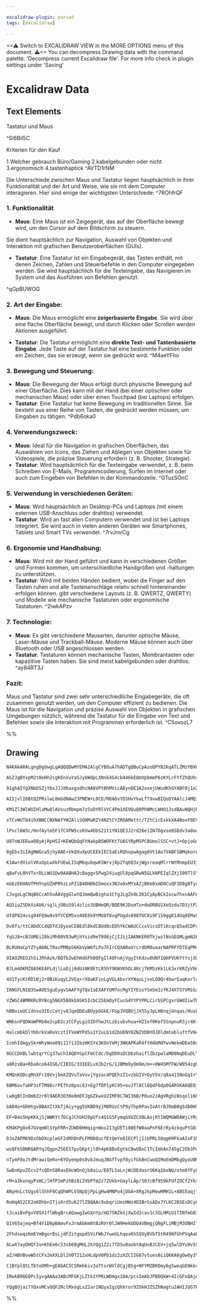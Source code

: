 ```yaml
---

excalidraw-plugin: parsed
tags: [excalidraw]

---
```

==⚠  Switch to EXCALIDRAW VIEW in the MORE OPTIONS menu of this document. ⚠== You can decompress Drawing data with the command palette: 'Decompress current Excalidraw file'. For more info check in plugin settings under 'Saving'


# Excalidraw Data
## Text Elements
Tastatur und Maus

 ^Sl6Bil5C

Kriterien für den Kauf 

1.Welcher gebrauch Büro/Gaming
2.kabelgebunden oder nicht 
3.ergonomisch 
4.tastenhaptick  ^AVTD1rNM

Die Unterschiede zwischen Maus und Tastatur liegen hauptsächlich 
in ihrer Funktionalität und der Art und Weise, wie sie mit dem Computer interagieren.
 Hier sind einige der wichtigsten Unterschiede:
 ^7ROhfrQF

### 1. **Funktionalität**

- **Maus**: Eine Maus ist ein Zeigegerät, das auf der Oberfläche bewegt wird, um den Cursor auf dem Bildschirm zu steuern.

Sie dient hauptsächlich zur Navigation, Auswahl von Objekten und Interaktion mit grafischen Benutzeroberflächen (GUIs).

- **Tastatur**: Eine Tastatur ist ein Eingabegerät, das Tasten enthält, mit denen Zeichen, Zahlen und Steuerbefehle in den Computer eingegeben werden. Sie wird hauptsächlich für die Texteingabe, das Navigieren im System und das Ausführen von Befehlen genutzt.


 ^qGpBUWOG

### 2. **Art der Eingabe**:

- **Maus**: Die Maus ermöglicht eine 
**zeigerbasierte Eingabe**. Sie wird über eine flache
 Oberfläche bewegt, und durch Klicken 
oder Scrollen werden Aktionen ausgeführt.

- **Tastatur**: Die Tastatur ermöglicht eine
 **direkte Text- und Tastenbasierte Eingabe**.
 Jede Taste auf der Tastatur hat eine
 bestimmte Funktion oder ein Zeichen, 
das sie erzeugt, wenn sie gedrückt wird. ^M4aeYFho

### 3. **Bewegung und Steuerung**:

- **Maus**: Die Bewegung der Maus erfolgt durch physische Bewegung auf einer Oberfläche. Dies kann mit der Hand (bei einer optischen oder mechanischen Maus) oder über einen Touchpad (bei Laptops) erfolgen.
- **Tastatur**: Eine Tastatur hat keine Bewegung im traditionellen Sinne. Sie besteht aus einer Reihe von Tasten, die gedrückt werden müssen, um Eingaben zu tätigen. ^Pdb6oka0

### 4. **Verwendungszweck**:

- **Maus**: Ideal für die Navigation in grafischen Oberflächen, das Auswählen von Icons, das Ziehen und Ablegen von Objekten sowie für Videospiele, die präzise Steuerung erfordern (z. B. Shooter, Strategie).
- **Tastatur**: Wird hauptsächlich für die Texteingabe verwendet, z. B. beim Schreiben von E-Mails, Programmcodierung, Surfen im Internet oder auch zum Eingeben von Befehlen in der Kommandozeile. ^GTuzSOnC

### 5. **Verwendung in verschiedenen Geräten**:

- **Maus**: Wird hauptsächlich an Desktop-PCs 
und Laptops (mit einem externen USB-Anschluss oder drahtlos)
 verwendet.
- **Tastatur**: Wird an fast allen Computern verwendet
 und ist bei Laptops integriert. Sie wird auch in vielen anderen
 Geräten wie Smartphones, Tablets und Smart TVs verwendet.
 ^7rvJmrCg

### 6. **Ergonomie und Handhabung**:

- **Maus**: Wird mit der Hand geführt und kann in verschiedenen Größen und Formen kommen,
 um unterschiedliche Handgrößen und -haltungen zu unterstützen.
- **Tastatur**: Wird mit beiden Händen bedient, wobei die Finger auf den 
Tasten ruhen und alle Tastenanschläge relativ schnell hintereinander erfolgen können. 
gibt verschiedene Layouts (z. B. QWERTZ, QWERTY) und Modelle wie mechanische Tastaturen
 oder ergonomische Tastaturen. ^2iwkAPzv

### 7. **Technologie**:

- **Maus**: Es gibt verschiedene Mausarten, darunter optische Mäuse, Laser-Mäuse und Trackball-Mäuse. Moderne Mäuse können auch über Bluetooth oder USB angeschlossen werden.
- **Tastatur**: Tastaturen können mechanische Tasten, Membrantasten oder kapazitive Tasten haben. Sie sind meist kabelgebunden oder drahtlos. ^ay84RT3J

### Fazit:

Maus und Tastatur sind zwei sehr unterschiedliche Eingabegeräte, die oft zusammen genutzt werden, um den Computer effizient zu bedienen. Die Maus ist für die Navigation und präzise Auswahl von Objekten in grafischen Umgebungen nützlich, während die Tastatur für die Eingabe von Text und Befehlen sowie die Interaktion mit Programmen erforderlich ist. ^C5ovozL7

%%
## Drawing
```compressed-json
N4KAkARALgngDgUwgLgAQQQDwMYEMA2AlgCYBOuA7hADTgQBuCpAzoQPYB2KqATLZMzYBXUtiRoIACyhQ4zZAHoFAc0JRJQgEYA6bGwC2CgF7N6hbEcK4OCtptbErHALRY8RMpWdx8Q1TdIEfARcZgRmBShcZQUebQA2bQAOGjoghH0EDihmbgBtcDBQMBKIEm4IAGV8eIAhQnwAVgBhVJLIWEQKqCwoNtLMbmcARh4ATm0Adkb+UpghniTJ7QAG

AGZJgBYxpM2t0eHh2cgKEnVuYaSJybWdpLXNnkXG4cb446kEQmVpbmmP6zKYLcFYfZhQUhsADWCGabHwbFIFQAxMMEGi0f1IJpcNgocpIUIOMQ4QikRIIdZmHBcIFsliIAAzBr4SqwYESQQeBngyEwgDqZ0k3D4hQEEOhCDZMA56C55Q+hJ+HHCuTQRzFEDYNOwanm6pWoM1BOEcAAksQ1ag8gBdD6M8iZC3cDhCfD4D6EYlYCq4YYMwnElXMK2u

91ghAIYgXNbDSZjYbxJJJd6axgsdhcNA8VPtBhMVicABynDE3A2axejUWudKhGYABF0j1o2hGQQwh9NMJiQBRYKZbJW20fIRwYi4FsXG6bFaJpONFbxI15ogcKEut0ezUIvFR7jt/CdzU9TB9CQAFVCUSgIlQROIqAAsrghMwADocT8BygX3oVK9wUnO8H2fV8Py/Lh7U4KBKkIIxxF4FdSkZGCADFcH0Bp9VQGYT16ABBIhlCzdBgkZPoPnTKBz

AIIjvlI6BtQZPRslwL0mGdNAw23PNEW+L0CD/M8AOvYDSHvYkwLfT9vwBIQoDYAAlcJ4MQiEhAQD41wQAAJL4fnPVBhm0HhGkKABfWZijrVt0AIgA1C8G2GUgiyfBlOkQ6B/w+QY0BGFNtEabYdkmeNxiTf5NRw5wnhMzYNmrRZk0uNZaxOIVyzM7RNjeSYlmGFYxiSj5JAM351UaJIAQ4IFEOQ8U+VheFERRDF0SQLtcXxQMSVa8l0EpDhqVpLJ

KM1Zl3WlWUIHlaMwQlAUsuzRbmpm7z5oDYRlVVC4Pm1XE9QuQ0PhNMcLWHO1JsdBAuNQHjPW9fz0FwHhtofYNQy3CN93VK5NmGNYUyogtM24bZQYzYtS0Qt50urIqMrKRtmz+1BD2PPNuwffsMnGq7R3HSd0bjB453iSYeGB4Yxm0r0N24n6dzYPc7MxrT8JEiQAGlSDUJhCCyDGAB+JOIYWedfRlUFkjgTP5IJsHKiTlAQTRyCEZXUFqMW2AUAB

xTCvWUT84ihXBNCCNXNAfYW2AliSOHMaRZY4NZtCYZROAMettc/TZtCicEskkXA4BovF0EVX9/15/men54XGTF1AJY4VApaEGW5YVpWVdQG3Ne13XIUN426rN7QLat/AbbtjOHaYB6XagN2Pa9n2sOYf2OED4Oeg4MOI/MKFo8mmC4IQkUTKXeJ54XxeF+g7IMKw/AcLwvNTygeiSIqciJrzajaPwPfGMUuAWJg9iVVIe7Hs1fj/CEuP0D5gWk4z

lPxcl6W3c/HnfAytm5F1fCXPW5csKVw4ObS21t1YN1QE3J2rd26e1IN7Dgvse6SDdv3a8odw6RzHgyV8ikVKsGnmgDSnNVwcX0t8SqxlTLmRKFZQoNlIDlAkJMJSAB5SQDoACKaFPLwG8jvBkL1nCzmWJWQ06V4g8CKiVaKeYcKjG0ImHgmx7gqMaGsNYPB1gajzKcYg5w0BJDjMFRoJUlgmMmKY0UeZypMKMkVRqEBASym8bySUpI2oSFRJ1TE3

U8TnWJEEwa0ByAjRpHSI+KEWQbQqFtNakpBSWOFKtTUASYRpM5PCBUmolSSC+vtJ+OpjoGm8edc0lp8jXTzA6TCd07KPzzF6CWL0fFrA+kGPaTNwz5MjHZNYxVDE3BqmmMGnAZ7I3TIWDgJYOBljQGMZxOxYxjG8fWJswQpxtg7HQ0oOM+wDgJs0omE5jnGRnBTAqSYir03XJuUZq5WYwnZqcj4UiJANiFqgAAqtkAsyshYS1QEYU4uDhYvjfJJR

8gEbx3iIAgNWGcw5jhyAAE+VkQXuXpUCEEkIECSaEiRQhopwAgag8Vt1Ao7VABFSBMqkoresWlUCnAQKgVg/KsJtwlvoVAcJ9BwAUs3L0idohCzpNoT8qBdIKoFT01AXxnZqzTs3U4ysaLKBDhnMFidcFQoQMgOSZTY7c3QEC/lpqIWSAtTCuFICM6IuYMi1AqLxKoAxVi1AOKI7MAJZIIleDPwkrJRS1AVL1y0o4PSqAjKfUsrZRyx8XLOy8uBY

K1AwrdViolVKxOpLwXkFUEwLISqM6qubqwKSWrvj8pZfq6Q3xjWgsreaqMlrrWtMnmpEU3jUKr2NhvbgW9Sg73PgfBAFEGQn3cPOikzEPisSiBxe+nTmZ8X5i/fAwkjIQAdT2s1kL+1ur9uVT14EfV+tvBJQNwsQ34sJS7N2MbyXNwTTSzMKa03Mubpmn1OaeV8vVUKtQxbxUGDLTKyt8qa0cDrSqtVTbHwtp1e21uXbB4XudRaq1UFNTkOUqpah

qBaFvL0hVTxrDLLWU1Dw9AABHA2cBaggv5Pwg24iugUl8pqGRwN5GLkNPEIqlZXjI00TlSYyi9ElUuLsJTyMLFWN4EkRoCRDRLkmEDFMRm6aancYZP4p1yN1T8ZkmEMT2phK6pqHEkS+qOYpPE0aSSGRTVZOyTaJSFr5KWggbJ2nXGlAKVKQL6TgsfV2iGKpfEamwBOvUwkjTCY3XaQ/fddZnq+k2IM4glSRm8Wi+Mi4PBpjbGMVFyAyzwb/W8c1

mG6zEKHAUfPHYnpUZHPRhzLsPZiB40HDkG5moxx3NJo8xMYxAZjBKm8xmD0CuQF3D8g8fyuanuRAdlhqAABUx3/1JqA1AU7ctnAneO1607aBewcWkt6+sUBPxatQAALQMpipgjLqBp1CKgf+jtPz8KtqQRk+Bw38qthQTFbdTikGIEDoQ+hPzp3FSIQQEkwcZE/PUfAlpIWkDFUYIQAqeiaVIGhuWcE21C2yMG18obw2RphSIT8RZcBmGUJOTMQO

CJvgoLgCNqB6CcAh5oAAVggGlwtQJmmQwBzgha1CfgJLgZk8LIK1CyApBCkIocw7hxnAAFAbEFZpmAAEo62flu6dp9IhHuoGeyqT8ruJLvc1V6T8nuBdWzVqQQHwPvWoqyJ97Ikg8X4CgEDot6dha/Zdlkagn5vvi+CBnUCbIEC06toyBAEb+UB+9BnUt0qJJarVjbaPHBEeo9ragRnebUefnfWGz92sf5pyFt73odf4FA4nN63n/OFWN8IGKyoM

AQ5iuZSDkXzAU6/sglLjOBuS9l4zlio3UBHeQR/BQE9KJDsmTu+dwDRBU1XeOzdu7D3jtPZe160l4J/cZzT/XgHieI9Qds5dUJJIcmAzcQFUAEckcO80d7wxVsdmhcdEQgCZZRUdYGhScXVycudqdC8mB6dIJ29HBxpWdcUe8I0v1KcJJJ9vhBdOBhdRcc9Jd1dId5dFc88pIVc5U1cM4i1tddcPUdZDcoBjc7BwDYchCrcbd7dj9ndjsfd3dPd+

UfdP824vsg94FQ9w9x9fVCEM5xo48E8k9YMU8f8vgPUgds898fUC8i9F1S9ggK1dUq8EMa9v8/8rYM5m905tA29gUUdHxu8Ocv1+8SDfVh8TZR9ADaDq06RSU58F8egl8pJdDV9194it9hDd9c9C4RCjAj85ZB0UJh1qMTEV4oA15sJp1/lCJiJGJD5l0mBI46J6jugN1NQt1b5OI91PlShn5BJj034IADtkQjtTsb86U79GVrtIJ5CX838VRXs1

Dv8fs/ttCADdCCdQDTdJDyooCEBEdlBkdCBUd0cEDhYkCWAUCCcxVicsDTiKcqcQ5adCDPxiDmc25gje88FqDUBYj6COBGDmAxcJcsi2CFdCNldVck0Nc24BDb1hYDdXRRCmBxDoc9jhZpDbcHcn8XcxJn0lCXtVC/cNCoiQ9/8x8Qco8DDY948ADk8shU8LC70rCc8lcpI7CmBi9HDy8M5EC3Dy069/svDeUmBfD/D+VAiyD2cfjRZxZgUT0R8r

YqSJ8+cBJUMEi28kiMh00V83wMjhYsid9eT998jCjIJijIAKNKER0TkjwzlNsGEGMLgmN2EWNuk7IIAnxNhcAEAABNNCSQNgQTSRETPMGREKKYMYHMQ0Q4JIFYWrW4TYD4TRYGYKZTcKQ4S4RMFMzULTXJVAPKJIBILZeIWMe4exUqczF07MZxbQW4ZbcsjYK4OeWqeqEEezFqMkJzDqBkNzXqUbTzIabzRJcaPzVJOLYpbkLsiLQsxrOaMLIpOU

BLRUHaCpYZYyA6NLTRazPMBpS6KbVpW6fLPo7hIrCQXARoUrcrdbM8uaarNAPRFYDTEqPM4+eZUicYNYKGFZNZDZIspYWTFYRcfrQ5BAe5YbVzUbcba5NAEcabYme5MmWcOMECxMx4VbD5SrTbb5IbXbbeYY0Y3gPw07MDFlTQq2R7PE+7cCd3c9D/JgfQAAN6BDQS1X5U/FOwQlbVIBxEFXZX5UooQFOz8Pb2lJFih2/35Rh1xHKmVTAIxLhwOK

OIAOZREG1h5iJRhAzk/BQTb2wEhHdGFh8OFgIl4OFnAjVgyItKdzu0UNf1QHPVUKYtYsjXUI4mVVO0cECEVwiLPFu1AhpP4oVR6A93JJEuO3QwAClr0o9UCQC9CgJn1WcPKvcM4rZwRZ99AwrJjG4WUvs09LC3ZdCC0mAEI/AADEcOAM4C01YyARY8QTjUdtBT9z8QlDs4g7tyLm5hLqK5jn86LHKGKH1XK2KDVpK3ZuK/s+LQhQqhKIrRLJTYDU

BJLm4OKMZ8A5KEAFLdjlLoDjj0dUiNK8EtLR5hY9KWVKhDL4RcjTKM5zKk1LK3xrKRZyVbKXB7KCS3dhrFTvra9yc3L2LPKM5vLTjISVDehAqpJgq5rmiFq6p4FRLlVYroV4rtikq0UJIw40qdqMrwgaJ9Acr+U8rkECqSUirWSSqQcyrSAKrDqxSaroM8iGqmrYDWqKip4usSzEyF5HgzJYzNh3ySiJ115N5aizw10yJF1kkmtmjT4pamIr5N0b

4d1TycKtRD1Bj2r0BiKuqyL2VEq+rX8aKFinLgVGLAbxrXYNquLjseLQ8Qr4bwrEaqKorlqJKpKNrZKQFdqJD9rDikcjrHxiATrM5tKLrsErqbrjLvDxSzKLKM4rLF03r2U5Cvrkqfq0BnL/rNUrb3LpKvLjsfKIb/KoBoaUV9CnbBKXbg9IqYq4rCEEqWVVCcbC78asqibcrqVYT9LCqWSM9qbvVab6aqqshargV6rSBGqaV2ayEFJKMqF1JSBN

I6NGFLN1Q3SwAOESguEygvSAAFYgTQeIaEXAFYUM7ocMgYIYEssYSmSmIzfKJ4XTSYVMiGaTBspTFRBMJTW4SsD4AsiGexKYECxbeMEKeIPRMxUoCzZhWrGda02zBqLs4ckYjqcJVzHqKJfqHsrzKkMc+ke0ScmUILGc0LZqOckULs5cuaVcspdc28mByAQ6XUdLOpM6LLQ8+ClpFCE83ojWnpH0S8+IG8zcrpKrdGN4ZReIMYEKX8lrXCRB/MaG

VZWGC4BMRKRcRYBcg5NGX5B0kbXGK5IcbC25EmOyFCucG4YYPYPRLCirbSPCgxrGWdIiw7D2O7A3I4okZQWwmnJgXx/quy07M289bxzFXxxKy21COuD7YkMOuASQBfRE4QnxuqBKji0gGXf2kBPwh1b1C2JmxkiSXSawR8C3K2QgaS7J7BEePXMm5uTIZWawRE+9N8O3RpiSNa2pjijOC8YQZWGkCpqp1AAAGWIW1HtzztiaxTrXkIcsWJUNzrbp

hBBoieUCidnxo3IEcCetjv8JqoQDEuBUyp6GkE/FGp3VQBUjJX5SyJpLH0nqjGnqas/HusLRFhDEHox1rvgQzkpxo0ZVbTQzavcbGM8dOw2aifzwCZXrqmCc+tCaGuzuBWhYyZZRifhGOLTkSeSdYHhTSciYyf/iydQEUogPKnyaFkKesD4NMObjKakkqa+BqeQXqaEP0uabDmdgaa9U6f0p6ekv6cGckGGdQBZeqYmYjimc6fAOxdrRCYUP+qJK

WNbsnFQDWaWPRb8e2cpD2czCCFyLgiOZOfhwJtLzbiubvhua+H2Ief0Kef5SnpnuR3jr4K+bCCBPgL+dFMBfvxBY5onmyC5tHQqKqKnTQGUbnTaIkEaKhhaLPljaGg6LzC6LVoEYOi1uTSGLtRGI8dIuOx1f8fwPheUERfmJRfNv5WLcxdGuh2xZFTxZScJeLdJeuYpcxOpfCE1bpbhMSqZZGdZbJe1Bogaa5YQBad5aEP5a6dWq9o4hFa1jFdwC

HalcmbkDlYbbrkVaReVcztIFVeWYPdSs1Y2uLb1d2bUENYOZNZVDNYOJDldmtebluftfV0eYH2dZeddbFJbw9e+e9d+eEoBapwDbmfnooSo0QigvoRVHXuYRMjMmY04VYy9INgvCECMEqH4Q4FaH+QkSvpEj8iGDymuF2CeHiDeCWDeGUZwhsRLJ/vChWDyhSlpkAZWlwleGChsSpiFsaBmWMTKlrNQEmW8V8RQYocCQGl7M6n7OwY8xk/wYSTGi

IcmhIdmgySk+WhyWoe09i1Ifi3IbzHKSYe3KOnYeMj3NKAPKaR4ftH4bMdYwvNekmDEeS0cbGXRkBmqkTOMSWU/L+AXPazUc624BsSKl0So/2QGwgvwsMeguMfxlMc87zBmwsenHJjJmMVplmTg7WwkdwrZh2wS8IrzeIsDjuwciYGqtDrqmYFhUnahArcGrfHdwtBCHwHlK/f+PVIF1hJJQRL1xyaUuKrSNFzxRsKyLNFYmYFVJ+yFjvU/FAgIk

0GCCDXBLlwhtqrYCg37wchIAQDYGpCFmCCdc/DgDD0sDCDbzhaiflZbzpwlaMD8NqDEuDLYETkzw4DZHIB6GrVxL3cWdQEFFRxlI/UoL71ThIKHzPGVPuZq6yAlgAJe51j8Kqbn2VkCEIFFKyN7GcE/BfAaDm9QAPshG1yJr0BILLaB0qBEBLwzm2e4IIIgq6cueXa5zFSD3ViNPVxNJsJJXBw4B5gMH0HKbYB4uCCDZM9tX20O0q9O2q9IFq98Y

a8RzxBa+Rba8co64IG6/CIBIG/33IEELvXJb2rG/1JBMm9yOm9m/m++0W45MfFW/W954zghI4IFV2+BX28O+O7gFO55XCMu7xWu/5S5LLZmcREdkt1R7e7bw+6+9u7+8xSFkB4WZVcctB6CLZwh85zCMVMiNdoR+V6R4gqB3j/R6+Ex9/Rx/d492cCJ6PCBzJ7YAp/0Cp4VV8dp/p+FiZ8rRVDbn0vAV+OA5Nh54zmNIcIF/5ObhF6JvF8l+Ob81

KMQnKODcqMnXFr20VvjbmXZQVuTaVuvjYgzac4PQEhzZ1vzbGIV+OyV5V/q8a415NoGq1+YHa4lj18L/5UN8zGcJDchCnbc3PN1XwUAbeDfGbpwBJ66FHepeZ3qyjW7/Yp+rBLbl70EB7dU4B3CWAHyD5OtUAofcPrd1Lb3cG2j3OPq93e5sBPuTAWnpSH+7p95mGdLGu7hz7g8KCBfaHkXzh4RVJciPb0CjyoEHFtm11Ovrj3Vz49m+JPNvh3y7

6BM6ovfaHP3zFTM86crPEfhz0pxc8J+Eg7fDP1yKC95+ovJfl8Cl6QdF6dpDGARVKA6QEOjGZDu6VQ6ekKgkwUgPQGir6BSAzQZQJfWEzEdRM06CYIsC2TVRbGrwcKH1hijhcWOrCF8uFGTCAxqy5iTjtJj0zll76eiRKOolgYicngyjCTp2X05oNQkfZCJIOQfBoNhoPmccsQ2mhTkVyxnaLGFioZ5I8wMWWhlpxM6MNNyzDLUDuQyycNTQ3Da0

Lw0gBtInQmbZzr0l9AER3O30e8mEFJgGZkwxUJIMF0C7WI36B/P8uo2zAgVRghiNsqxli6QUbB2IGCiY0mypdSg6XZCvNi2ArAEyQnHcAzAv62DnGJXVxh0HBa4RC2j/JHlsyn7EZ+0KoDOAbH/xZBNetFbXmgHYHfFIeeCawE5XCA0ptQzgA+s0G9TLcpI0rS+N6gtxFoOKYqYfOoJNSVBagzgAiCNEJRvhvU+lTwNIARD25lU6YWrhBWYH4kD2

bA04o+GRHtgv8BAXItXkTjAiy+gg5VKBD9yjM8RUzCtP9yThp0PavIoAtrBJRmB0gSdb0HSGVQQiw8hGKDJUDF7sokmnAcIEDivDICcgthY0W3AvAORvUbI8vhaTBbldDsemKrgILq66sxRfaMwqgD1GMooRb/JVmbXhF59OBX6ZEU2GYBoi4AGIrEW7FAiyi5AErIkRxBJFw8yRoKCkVSJpERo6Rc7RkVAGZF25WRXojkUq2B7sD+R14UHAcxFE

EF+B4o5HpKKkjSjWWKYt7OCgJChUH20pUfs4Q1G5FymqGXUZCO8LAojRtIWQMGWDAWjLYRyb1PnltG+oHRzY9kS6M5pWCN+Q6UWtUSjYS1d4x/ffh+UP6rpj+l8U/tujvjq0s2V/V+G6LGIejFeXooEc2L9FMlwRE46EWGJVEIjOc0Y1EZfATHYjXQuIjdgSPTEqhMxoo4WCClzHUjcEvgEMEWPIBMjjuZYsUZuM5H7tWB2fFUbWMFENjBSTYp0R

KM4KPgOx67GVqmNlSYpFRR+ZUWD0HHqig+Wox2I3gDETi80EfW0aaPnF6ErRy4zkquPtGOiKxW48jAvVtLUZaMrw+DiJyQ5sJt6HpWyBUB4CEAKAUIAiAfSMD0A/BQ0a+pABkRaMEgjQexKEJY6yNDg79dULYw9ixg3gIQtIZcGUZANNkOUBMGojMjVQqyeXXIR4lHTidkGRQ9oWFhKEYMXM2MBTkOSU4jkCGqnWWkyA05kNSk4UyhpxwXIdCGhd

DJoZAFM69DzObDXcplmGF2dRhDnPLFMO6QucfEtQeYe8IECPljIiUPRL5OqgKMFkaAIxF1NC4AU4wowTYAuHkYnDwKZw0ruckuHJdrhd5DWncLmxZctgVHJTNsPy5NSIAW2eLt8J8hPjUAiQO7L2EwRdxgUoEQdmHFtgIsQxe7P8WDxKYqpymeRGyj6iKaM9fRV6f0QbFIDMUAA+4gLQiIhBwmrUXhnklEpFL0LqKMJGn5SDsCQv0xAc4DDgJ5fG

wsQFkSDNRQARYqJQgpn25EES7psGKptjl0h4pK8BxEgtkCBwUBxC1TcImhAn745gC2Ob3PoVQAr0zeoEIUce0HhUhCUeKHVIEC2o0R6AAqZWCqHdDBp6J2PZNNqOj47sM4UIZikczQxuxVAmgNuMsg+lMlxmuAGAMIGtEW4q+qAYRPyF7BKQLw32IHCbLNkXh/SnTUCE+CbjGVeJhaSdjy1SY+4uJfdY6dgm7iQFPZoLGOGfl+EHTTsR0rBL7H5R

nTymF0oJtdMrawiQeKo+6YOyemp0s0vbJmuqJBGfTvpf0yifGkBnCwoQIMoEmDMkgQyoU0Mh6cSDhn5yfUiMggLeDqioyqc6MgsJjOxm4TqxycwmV8GJmkzscVsCmVVRpk9d6ZLcxmWgUjo0k2ZQgDmVJC5mY0sgvMiNPzP5SCzBcIs3BOLK64upK0WqUcQDVmbFylZYIvwlrhx4ayc52siZnrIUgEijZ1s82ZbONmmzzZdsn1I7IljOyoM3LVpo

SwDnKpvZEcv2fsQDnS8RasEHcWOnQjb8aiu/E8TLSaLnjWiDEdosrU6Kq1bxNU/otm0fFy8xioc47OHJOlRypI50y2HHNIyhiq27AlOY9NervUXpfbbOSwC1lgiAxec/6UXIVmlzvuPrduewshnEBq5sM7hQXMbnIyW5oHCuR3KxkIQcZLA8SDyIJltwiZwsEmWTOHmfEqZY8umQzObozzWZ7MxAUvJpKrzYcAsoIFvNFkbkJZ+8xOIfNlnyt5Zm

rM+a3kvnqyPxHC/lHfP1mPzhBz8i2VbPfm2z7ZUkb+UaylLAp/507cBf9S9kFUfZOCf2YksDnSSoOS9bgPJLg70Ygpm9RwapOcHqTLyMAXYObLWDRVDJu05KaZMMS5QHguwSZMYh2AgU6OMYWRg2WqjxgKO1MaqAuQ8moAEwHsJcNTEuDLhRg4UBcnA08Q5CkGHZNAP4ginxT0GzmeTu5jil4MEpKnXzHUICyGdpy6U5oZlN05tCTlkoTofQ26F+

ANyHnLctUgs6lShhF0CqQhWPLVSNpQjPpLgHw4MNPo4jDbA+XRgJkpMewHMH1L+ABS5aqjf8l1l0R7AkYtjMCvoy+GOkIAFyMbFcIWHzSkKi01ClsBsaUwHGc0pxsV3tI7SAUutQ7MsHspuzsECIatL+Kra9hvUas6+cIotRLEvUM4wehOHhblpR2qTJ8HijfA8oJmYQUgE31FU3cHw3ucgHiBxDuhpVYqvwlEvUHPgZV/KRWcrNVF4IhWtQXwBB

RoHqA52CE2oKDhbnITjuXrd5u627lZ80AAc9xbqriUezHWz4DIBrGsADx7YLKC2DSEsDCy8as8i6a3nbxYZXZfuGuAgkunY4GR6Ekscd0gUFTZeF+MYrSpdz0rWoTK+Oa10/6OVWVhcK+T4pEXayeVglb1vyqEXssx2kBEVWKqBwSqmAKq2VTDQVVQglV+AVtcc2fAoJuVWql1ZwsHEGqjVikT7ngn0rmrLVasa1YBz/a+EqxjqzGuJFPmuq3ZAC

tJcaiBxPgvV8SX1flWbgBrcAQawgIwGXnYp/mD7SNZkGjXwId2cav1c3GLHMiU1TINfmG034Rsd+ZXY8egrjbIKE2R/f9Sm0wVptsFPRDaQMWv6/DM1ChbNYyqFjMrE5Ra9laWq5X8oK1g8KkgKubhCrCWDa3NM2qlWEbyFKKDtV2p7Vqr+1mGwdTquHUc9R1mkcdaaqnUUiZ14QQlDapMr2ql1eMp1ekqHXCw3VgCj1buv0Deq2I3afSsetPXnr

Q1V65ajeq+Bf4Y1D6pBAmvFxJrmAb6m0tBzRVr0lJW9HekUDQ4VBmgjQNgFLiMBjM3OBHITEZICERlSOWieMOFBeBUwzIDk+TBcGUQTAkwcjFpYsGcSaZOOyYOINVGGnFRDghiWxjMqUnzKfEoUpZag1WWlC5O5QnBlUNHJJSJy9Qw5Y0OOVNQskWUmhrlK6GlBCp9yvoaw1qRWcyprynLB8smFfK6puABsI1JuHNTSY6wpRNsmFowqVk4XAbSo1

2FhdswqiKmEYmBgorBsLjdFZitgopdSViFWbJYweGLhqoxKhSQVyBVbT5tR49NfGhPVqAaFHAD/EFVzqRrGu1TMIOSjkWcqoZ6eX1v9n1HB9gUbACiFzmYCYRBwWuc0gup+YXFXCkqdwoumZCWBSCgLHRV+O7bLE/cv/XrvzkBI4jHwRA7lKyiYJgk0B7BQjINxN5tNQU+geuDIoegKLI0VMybnSBDqD4OAqhRHcJRYL9NegPqfnrkUwHApwiag3

ALwX7ayDHQf2u+KhEe6c53sb68gMHL2kYQg1Z2i7TDSu0aobtAqUvBJCEV+jq5wlDYu9v5Sfa24lOH7UTWFgH5RCbrf9ucRcLwZQdQpRkBDs+K4EYd586tvDq/yI7/+6uUCOjpu7gDmCm3XHf32N465CdIKYnYglJ0cBydLsSnRvhp3cz/UDOvgQ8xZ2gQ2dwsDnUzn5Tc7edRafnb9uFgPdHYou8EG+vHTQKyisC/cZG1whHi9+gGg/om0VpXiV

aZ/HBVBvwW5tCFx2mXXLDl2V0T212xHLdpV0Pb1dz2zXZCIIG67vtues0iiQKKA6gOwOy3Yhlrw274Idu6HVGGZyt4RqSKBHdwL/59dASPqT3fym93Y6Pe6AvHQHtN7wSQ9l0oNOHtEIU7eUVOpHj13p376XtTOsuqzoMGp6fe6e1AJnthLZ7yeAuvPeQIL1foxdFg2STB3OGbTnSBSlhEUosjgAWkPiOAHADZAkxuANkaAOVEyAHwgpswBgELAo

C1BYplQtLTbtoOMh+gEAbACICSRmhkiv3aTtsrWVlDCgjB5g+NFYMZBKDmy6g5weqGENkkvB0gCweSL0z8tmna5ZACYNSH+DbBloaVp4NKHpDGQdg4UnK0KHJDWh/QEpB6HVbSDmhlQxkH4QDCOGGhvg9kAEP6AAZFen9YobsNQAHDTh0vev2QgGGLD+gE9DXqXRmG3DDhnA+yjZSQgKA5UVdu8N8P2HkivYYkBEd27RGvStISIwwfMPxGMgyRs/

IRwkB9QGDPcIyvgAAAa3ABcMFGKjLZtk1YPKLWDmgx18A/pcsImAbJPBDQkW+4IcGFoQAjANA/QHgbTAEBNIIIBIOMHvpJAUOpQLI+4eSLGGAV9yiAIUdIO9jiAobG4RADWMF4r4h4ng2saiWJHFx20s5Fsf5i4NgkqAPerUHhBelMEOIC3Cojfq8A4wQOJ40DhWDBQ7cDIFSJsy2qxJ7juAR45MjeMgneAYJz440G+PTHXDyhkNmFisNJocVpBi

YQgBUjaiTYQxvMCvOQF2RclMxogLsZ2ar1NQyaIgzQhXror9ZOkHJZSZhNagtu2AHIJUGTRwBDjyaXEwZp4O4hg1AzeEFidnT5G5Q6QJk+DE3RvhFI/hoU4V02mfCKV6KrauCAIiinGAfJ/ANhUsjgAd6KU4IFaGABoGLIQAA===
```
%%